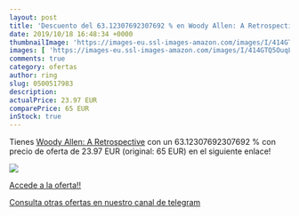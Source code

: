 ```yaml
---
layout: post
title: 'Descuento del 63.12307692307692 % en Woody Allen: A Retrospective'
date: 2019/10/18 16:48:34 +0000
thumbnailImage: 'https://images-eu.ssl-images-amazon.com/images/I/414GTQ5OuqL._SL200_.jpg'
images: [ 'https://images-eu.ssl-images-amazon.com/images/I/414GTQ5OuqL._SL200_.jpg' ]
comments: true
category: ofertas
author: ring
slug: 0500517983
description:
actualPrice: 23.97 EUR
comparePrice: 65 EUR
inStock: true
---
```


Tienes [Woody Allen: A Retrospective](https://www.amazon.com/dp/0500517983/?tag=redken08-20) con un 63.12307692307692 % con precio de oferta de 23.97 EUR (original: 65 EUR) en el siguiente enlace!

[![](https://images-eu.ssl-images-amazon.com/images/I/414GTQ5OuqL._SL200_.jpg)](https://www.amazon.com/dp/0500517983/?tag=redken08-20)

[Accede a la oferta!!](https://www.amazon.com/dp/0500517983/?tag=redken08-20)

[Consulta otras ofertas en nuestro canal de telegram](https://t.me/s/ofertas25)
